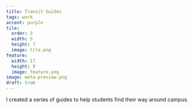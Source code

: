 ```yaml
---
title: Transit Guides
tags: work
accent: purple
tile:
  order: 3
  width: 5
  height: 7
  image: tile.png
feature:
  width: 17
  height: 9
  image: feature.png
image: meta-preview.png
draft: true
---
```


I created a series of guides to help students find their way around campus.
